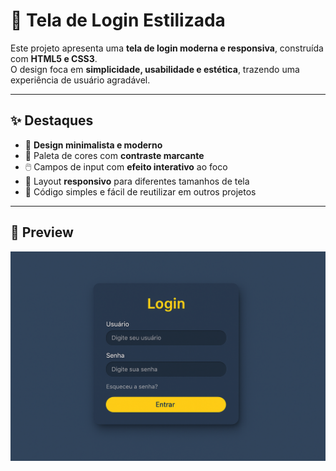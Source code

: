 # 🔐 Tela de Login Estilizada  

Este projeto apresenta uma **tela de login moderna e responsiva**, construída com **HTML5 e CSS3**.  
O design foca em **simplicidade, usabilidade e estética**, trazendo uma experiência de usuário agradável.  

---

## ✨ Destaques
- 🎨 **Design minimalista e moderno**  
- 🌈 Paleta de cores com **contraste marcante**  
- 🖱️ Campos de input com **efeito interativo** ao foco  
- 📱 Layout **responsivo** para diferentes tamanhos de tela  
- 🔧 Código simples e fácil de reutilizar em outros projetos  

---

## 📸 Preview  


![Tela de login](https://github.com/jonathasbelda/Login_Form/blob/main/IMAGEM/Login.png.png)  

